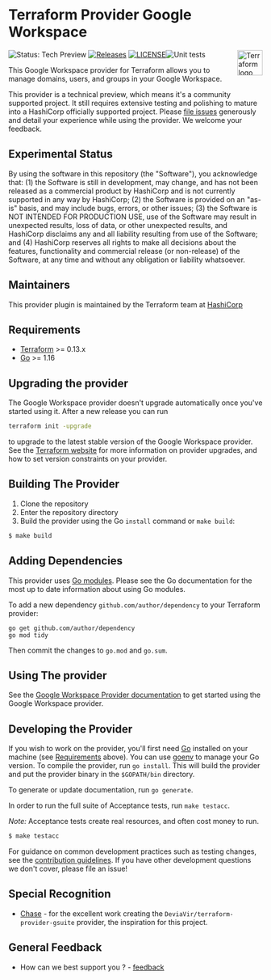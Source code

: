 # Terraform Provider Google Workspace
<a href="https://terraform.io">
    <img src="https://cdn.rawgit.com/hashicorp/terraform-website/master/content/source/assets/images/logo-hashicorp.svg" alt="Terraform logo" align="right" height="50" />
</a>

![Status: Tech Preview](https://img.shields.io/badge/status-experimental-EAAA32) [![Releases](https://img.shields.io/github/release/hashicorp/terraform-provider-googleworkspace.svg)](https://github.com/hashicorp/terraform-provider-googleworkspace/releases)
[![LICENSE](https://img.shields.io/github/license/hashicorp/terraform-provider-googleworkspace.svg)](https://github.com/hashicorp/terraform-provider-googleworkspace/blob/main/LICENSE)![Unit tests](https://github.com/hashicorp/terraform-provider-googleworkspace/workflows/Unit%20tests/badge.svg)

This Google Workspace provider for Terraform allows you to manage domains, users, and groups in your Google Workspace.

This provider is a technical preview, which means it's a community supported project. It still requires extensive testing and polishing to mature into a HashiCorp officially supported project. Please [file issues](https://github.com/hashicorp/terraform-provider-googleworkspace/issues/new/choose) generously and detail your experience while using the provider. We welcome your feedback.

## Experimental Status

By using the software in this repository (the "Software"), you acknowledge that: (1) the Software is still in development, may change, and has not been released as a commercial product by HashiCorp and is not currently supported in any way by HashiCorp; (2) the Software is provided on an "as-is" basis, and may include bugs, errors, or other issues; (3) the Software is NOT INTENDED FOR PRODUCTION USE, use of the Software may result in unexpected results, loss of data, or other unexpected results, and HashiCorp disclaims any and all liability resulting from use of the Software; and (4) HashiCorp reserves all rights to make all decisions about the features, functionality and commercial release (or non-release) of the Software, at any time and without any obligation or liability whatsoever.

## Maintainers

This provider plugin is maintained by the Terraform team at [HashiCorp](https://www.hashicorp.com/)

## Requirements

-	[Terraform](https://www.terraform.io/downloads.html) >= 0.13.x
-	[Go](https://golang.org/doc/install) >= 1.16

## Upgrading the provider

The Google Workspace provider doesn't upgrade automatically once you've started using it. After a new release you can run

```bash
terraform init -upgrade
```

to upgrade to the latest stable version of the Google Workspace provider. See the [Terraform website](https://www.terraform.io/docs/configuration/providers.html#provider-versions)
for more information on provider upgrades, and how to set version constraints on your provider.

## Building The Provider

1. Clone the repository
1. Enter the repository directory
1. Build the provider using the Go `install` command or `make build`:
```sh
$ make build
```

## Adding Dependencies

This provider uses [Go modules](https://github.com/golang/go/wiki/Modules).
Please see the Go documentation for the most up to date information about using Go modules.

To add a new dependency `github.com/author/dependency` to your Terraform provider:

```
go get github.com/author/dependency
go mod tidy
```

Then commit the changes to `go.mod` and `go.sum`.

## Using The provider

See the [Google Workspace Provider documentation](https://registry.terraform.io/providers/hashicorp/googleworkspace/latest/docs) to get started using the
Google Workspace provider.

## Developing the Provider

If you wish to work on the provider, you'll first need [Go](http://www.golang.org) installed on your machine (see [Requirements](#requirements) above).
You can use [goenv](https://github.com/syndbg/goenv) to manage your Go version.
To compile the provider, run `go install`. This will build the provider and put the provider binary in the `$GOPATH/bin` directory.

To generate or update documentation, run `go generate`.

In order to run the full suite of Acceptance tests, run `make testacc`.

*Note:* Acceptance tests create real resources, and often cost money to run.

```sh
$ make testacc
```

For guidance on common development practices such as testing changes, see the [contribution guidelines](https://github.com/hashicorp/terraform-provider-googleworkspace/blob/main/.github/CONTRIBUTING.md).
If you have other development questions we don't cover, please file an issue!

## Special Recognition

* [Chase](https://github.com/DeviaVir) - for the excellent work creating the `DeviaVir/terraform-provider-gsuite` provider, the inspiration for this project.

## General Feedback
* How can we best support you ? - [feedback](https://forms.gle/XeqgPiFTtdevcRiu8)
